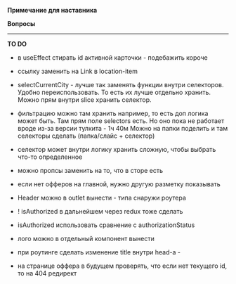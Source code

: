**Примечание для наставника**  



**Вопросы**


----
**TO DO**
- в useEffect стирать id активной карточки - подебажить короче 
- ссылку заменить на Link в location-item
- selectCurrentCity - лучше так заменять функции внутри селекторов. Удобно переиспользовать. То есть их лучше отдельно хранить. Можно прям внутри slice  хранить селектор.
- фильтрацию можно там хранить например, то есть доп логика может быть. Там прям поле selectors есть. Но оно пока не работает вроде из-за версии тулкита - 1ч 40м
Можно на папки поделить и там селекторы сделать (папка/слайс + селектор)
- селектор может внутри логику хранить сложную, чтобы выбрать что-то определенное
- можно пропсы заменить на то, что в сторе есть


- если нет офферов на главной, нужно другую разметку показывать
- Header можно в outlet вынести - типа снаружи роутера
- ! isAuthorized в дальнейшем через redux тоже сделать
- isAuthorized  использовать сравнение с authorizationStatus
- лого можно в отдельный компонент вынести
- при роутинге сделать изменение title внутри head-а - <HemletProvider>
- на странице оффера в будущем проверять, что если нет текущего id, то на 404 редирект

